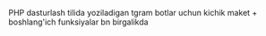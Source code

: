 PHP dasturlash tilida yoziladigan tgram botlar uchun kichik maket + boshlang'ich funksiyalar bn birgalikda